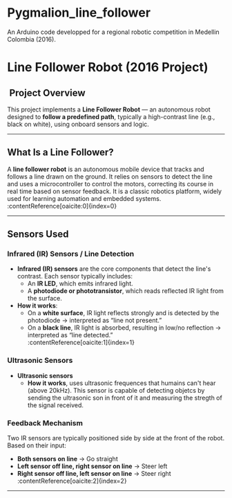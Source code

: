 # Pygmalion_line_follower
An Arduino code developped for a regional robotic competition in Medellin Colombia (2016).
# Line Follower Robot (2016 Project)

## ​ Project Overview

This project implements a **Line Follower Robot** — an autonomous robot designed to **follow a predefined path**, typically a high-contrast line (e.g., black on white), using onboard sensors and logic.

---

##  What Is a Line Follower?

A **line follower robot** is an autonomous mobile device that tracks and follows a line drawn on the ground. It relies on sensors to detect the line and uses a microcontroller to control the motors, correcting its course in real time based on sensor feedback. It is a classic robotics platform, widely used for learning automation and embedded systems.  
:contentReference[oaicite:0]{index=0}

---

##  Sensors Used

### Infrared (IR) Sensors / Line Detection

- **Infrared (IR) sensors** are the core components that detect the line's contrast. Each sensor typically includes:
  - An **IR LED**, which emits infrared light.
  - A **photodiode or phototransistor**, which reads reflected IR light from the surface.
- **How it works**:
  - On a **white surface**, IR light reflects strongly and is detected by the photodiode → interpreted as “line not present.”
  - On a **black line**, IR light is absorbed, resulting in low/no reflection → interpreted as “line detected.”  
:contentReference[oaicite:1]{index=1}
### Ultrasonic Sensors

- **Ultrasonic sensors** 
  - **How it works**, uses ultrasonic frequences that humains can't hear (above 20kHz). This sensor is capable of detecting objetcs by sending the ultrasonic son in front of it and measuring the stregth of the signal received. 

### Feedback Mechanism

Two IR sensors are typically positioned side by side at the front of the robot. Based on their input:
- **Both sensors on line** → Go straight
- **Left sensor off line, right sensor on line** → Steer left
- **Right sensor off line, left sensor on line** → Steer right  
:contentReference[oaicite:2]{index=2}

---

